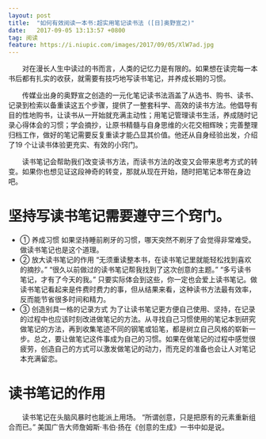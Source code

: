 ```yaml
---
layout: post
title:  "如何有效阅读一本书:超实用笔记读书法 ([日]奥野宣之)"
date:   2017-09-05 13:13:57 +0800
tag: 阅读
feature: https://i.niupic.com/images/2017/09/05/XlW7ad.jpg
---
```


　　对在漫长人生中读过的书而言，人类的记忆力是有限的。如果想在读完每一本书后都有扎实的收获，就需要有技巧地写读书笔记，并养成长期的习惯。

　　传媒业出身的奥野宣之创造的一元化笔记读书法涵盖了从选书、购书、读书、记录到检索以备重读这五个步骤，提供了一整套科学、高效的读书方法。他倡导有目的性地购书，让读书从一开始就充满主动性；用笔记管理读书生活，养成随时记录心得体会的习惯；学会摘抄，让原书精髓与自身思维的火花交相辉映；完善整理归档工作，做好的笔记需要反复重读才能凸显其价值。他还从自身经验出发，介绍了19 个让读书体验更充实、有效的小窍门。

　　读书笔记会帮助我们改变读书方法，而读书方法的改变又会带来思考方式的转变。如果你也想见证这段神奇的转变，那就从现在开始，随时把笔记本带在身边吧。

# 坚持写读书笔记需要遵守三个窍门。 

 - ① 养成习惯 如果坚持睡前刷牙的习惯，哪天突然不刷牙了会觉得非常难受。做读书笔记也是这个道理。
 -  ② 放大读书笔记的作用 “无须重读整本书，在读书笔记里就能轻松找到喜欢的摘抄。” “很久以前做过的读书笔记帮我找到了这次创意的主题。” “多亏读书笔记，才有了今天的我。” 只要实际体会到这些，你一定也会爱上读书笔记。做读书笔记看起来是件费时费力的事，但从结果来看，这种读书方法最有效率，反而能节省很多时间和精力。
 -  ③ 创造别具一格的记录方式 为了让读书笔记更方便自己使用、坚持，在记录的过程中也应该时刻改进做笔记的方法。从寻找自己习惯使用的笔记本到研究做笔记的方法，再到收集笔迹不同的钢笔或铅笔，都是树立自己风格的崭新一步。总之，要让做笔记这件事成为自己的习惯。如果在做笔记的过程中感觉很疲劳，创造自己的方式可以激发做笔记的动力，而充足的准备也会让人对笔记本充满留恋。

# 读书笔记的作用

　　读书笔记在头脑风暴时也能派上用场。 “所谓创意，只是把原有的元素重新组合而已。” 美国广告大师詹姆斯·韦伯·扬在《创意的生成》一书中如是说。


